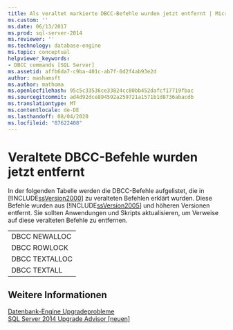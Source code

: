 ```yaml
---
title: Als veraltet markierte DBCC-Befehle wurden jetzt entfernt | Microsoft-Dokumentation
ms.custom: ''
ms.date: 06/13/2017
ms.prod: sql-server-2014
ms.reviewer: ''
ms.technology: database-engine
ms.topic: conceptual
helpviewer_keywords:
- DBCC commands [SQL Server]
ms.assetid: affb6da7-c9ba-401c-ab7f-0d2f4ab93e2d
author: mashamsft
ms.author: mathoma
ms.openlocfilehash: 95c5c33536ce33824cc80bb452dafcf17719fbac
ms.sourcegitcommit: ad4d92dce894592a259721a1571b1d8736abacdb
ms.translationtype: MT
ms.contentlocale: de-DE
ms.lasthandoff: 08/04/2020
ms.locfileid: "87622408"
---
```

# <a name="deprecated-dbcc-commands-have-now-been-removed"></a>Veraltete DBCC-Befehle wurden jetzt entfernt
  In der folgenden Tabelle werden die DBCC-Befehle aufgelistet, die in [!INCLUDE[ssVersion2000](../../includes/ssversion2000-md.md)] zu veralteten Befehlen erklärt wurden. Diese Befehle wurden aus [!INCLUDE[ssVersion2005](../../includes/ssversion2005-md.md)] und höheren Versionen entfernt. Sie sollten Anwendungen und Skripts aktualisieren, um Verweise auf diese veralteten Befehle zu entfernen.  
  
||  
|-|  
|DBCC NEWALLOC|  
|DBCC ROWLOCK|  
|DBCC TEXTALLOC|  
|DBCC TEXTALL |  
  
## <a name="see-also"></a>Weitere Informationen  
 [Datenbank-Engine Upgradeprobleme](../../../2014/sql-server/install/database-engine-upgrade-issues.md)   
 [SQL Server 2014 Upgrade Advisor &#91;neuen&#93;](sql-server-2014-upgrade-advisor.md)  
  
  
